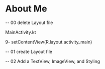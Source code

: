 # About Me

-- 00 delete Layout file

MainActivity.kt

9-        setContentView(R.layout.activity_main)

-- 01 create Layout file

-- 02 Add a TextView, ImageView, and Styling